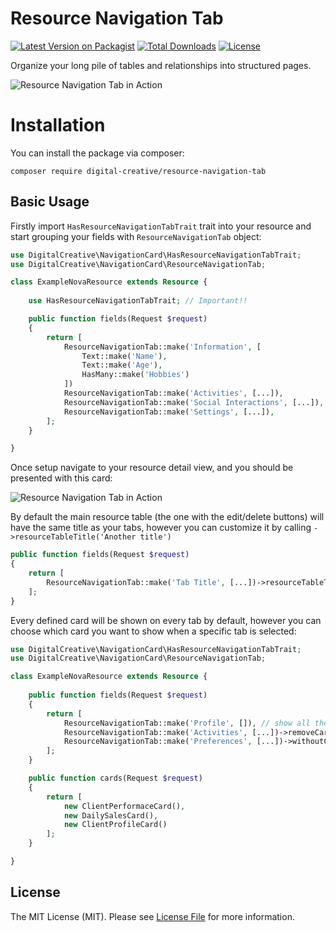 # Resource Navigation Tab

[![Latest Version on Packagist](https://img.shields.io/packagist/v/digital-creative/resource-navigation-tab)](https://packagist.org/packages/digital-creative/resource-navigation-tab)
[![Total Downloads](https://img.shields.io/packagist/dt/digital-creative/resource-navigation-tab)](https://packagist.org/packages/digital-creative/resource-navigation-tab)
[![License](https://img.shields.io/packagist/l/digital-creative/resource-navigation-tab)](https://github.com/dcasia/resource-navigation-tab/blob/master/LICENSE)

Organize your long pile of tables and relationships into structured pages.

![Resource Navigation Tab in Action](https://raw.githubusercontent.com/dcasia/resource-navigation-tab/master/screenshots/demo-1.png)

# Installation

You can install the package via composer:

```
composer require digital-creative/resource-navigation-tab
```

## Basic Usage

Firstly import `HasResourceNavigationTabTrait` trait into your resource 
and start grouping your fields with `ResourceNavigationTab` object:

```php
use DigitalCreative\NavigationCard\HasResourceNavigationTabTrait;
use DigitalCreative\NavigationCard\ResourceNavigationTab;

class ExampleNovaResource extends Resource {
 
    use HasResourceNavigationTabTrait; // Important!!

    public function fields(Request $request)
    {
        return [
            ResourceNavigationTab::make('Information', [
                Text::make('Name'),
                Text::make('Age'),
                HasMany::make('Hobbies')
            ])
            ResourceNavigationTab::make('Activities', [...]),
            ResourceNavigationTab::make('Social Interactions', [...]),
            ResourceNavigationTab::make('Settings', [...]),
        ];
    }

}
```

Once setup navigate to your resource detail view, and you should be presented with this card:

![Resource Navigation Tab in Action](https://raw.githubusercontent.com/dcasia/resource-navigation-tab/master/screenshots/demo-2.png)

By default the main resource table (the one with the edit/delete buttons) will have the same title as your tabs,
however you can customize it by calling `->resourceTableTitle('Another title')`

```php
public function fields(Request $request)
{
    return [
        ResourceNavigationTab::make('Tab Title', [...])->resourceTableTitle('Resource Table Title'),
    ];
}
```

Every defined card will be shown on every tab by default, 
however you can choose which card you want to show when a specific tab is selected:

```php
use DigitalCreative\NavigationCard\HasResourceNavigationTabTrait;
use DigitalCreative\NavigationCard\ResourceNavigationTab;

class ExampleNovaResource extends Resource {
 
    public function fields(Request $request)
    {
        return [
            ResourceNavigationTab::make('Profile', []), // show all the availiable cards by default
            ResourceNavigationTab::make('Activities', [...])->removeCards([ ClientProfileCard::class, ... ]), // remove only the specified card from this tab
            ResourceNavigationTab::make('Preferences', [...])->withoutCards(), // removes all cards when this tab is active
        ];
    }

    public function cards(Request $request)
    {
        return [
            new ClientPerformaceCard(),
            new DailySalesCard(),
            new ClientProfileCard()
        ];
    }

}
```

## License

The MIT License (MIT). Please see [License File](https://raw.githubusercontent.com/dcasia/resource-navigation-tab/master/LICENSE) for more information.
